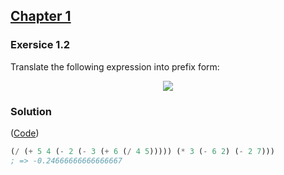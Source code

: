 ## [Chapter 1](../index.md#1-Building-Abstractions-with-Procedures)

### Exersice 1.2
Translate the following expression into prefix form:

<p align="center">
	<img src="https://i.ibb.co/5GSykgV/SICPexpression1-2.png">
</p>

### Solution

([Code](../../src/Chapter%201/Exercise%201.2.scm))

```scheme
(/ (+ 5 4 (- 2 (- 3 (+ 6 (/ 4 5))))) (* 3 (- 6 2) (- 2 7)))
; => -0.24666666666666667
```
